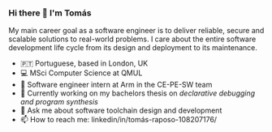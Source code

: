 ### Hi there 👋 I'm Tomás

My main career goal as a software engineer is to deliver reliable, secure and scalable solutions to real-world problems. I care about the entire software development life cycle from its design and deployment to its maintenance.

- 🇵🇹 Portuguese, based in London, UK
- 💻 MSci Computer Science at QMUL
- 🏢 Software engineer intern at Arm in the CE-PE-SW team
- 🔭 Currently working on my bachelors thesis on _declarative debugging and program synthesis_
- 💬 Ask me about software toolchain design and development
- 📫 How to reach me: linkedin/in/tomás-raposo-108207176/
